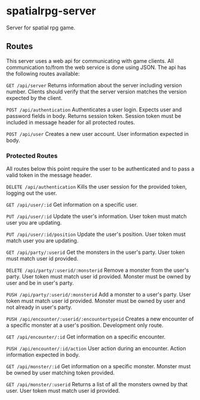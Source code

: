 # spatialrpg-server
Server for spatial rpg game.

## Routes
This server uses a web api for communicating with game clients. All communication to/from the web service is done using JSON. The api has the following routes available:

`GET /api/server`
Returns information about the server including version number. Clients should verify that the server version matches the version expected by the client.

`POST /api/authentication`
Authenticates a user login. Expects user and password fields in body. Returns session token. Session token must be included in message header for all protected routes.

`POST /api/user`
Creates a new user account. User information expected in body.

### Protected Routes
All routes below this point require the user to be authenticated and to pass a valid token in the message header.

`DELETE /api/authentication`
Kills the user session for the provided token, logging out the user.

`GET /api/user/:id`
Get information on a specific user.

`PUT /api/user/:id`
Update the user's information. User token must match user you are updating.

`PUT /api/user/:id/position`
Update the user's position.  User token must match user you are updating.

`GET /api/party/:userid`
Get the monsters in the user's party. User token must match user id provided.

`DELETE /api/party/:userid/:monsterid`
Remove a monster from the user's party. User token must match user id provided. Monster must be owned by user and be in user's party.

`PUSH /api/party/:userid/:monsterid`
Add a monster to a user's party. User token must match user id provided. Monster must be owned by user and not already in user's party.

`PUSH /api/encounter/:userid/:encountertypeid`
Creates a new encounter of a specific monster at a user's position. Development only route.

`GET /api/encounter/:id`
Get information on a specific encounter.

`PUSH /api/encounter/:id/action`
User action during an encounter. Action information expected in body.

`GET /api/monster/:id`
Get information on a specific monster. Monster must be owned by user matching token provided.

`GET /api/monster/:userid`
Returns a list of all the monsters owned by that user. User token must match user id provided.



